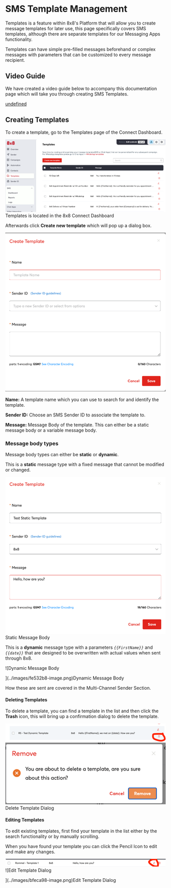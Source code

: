 # SMS Template Management

Templates is a feature within 8x8's Platform that will allow you to create message templates for later use, this page specifically covers SMS templates, although there are separate templates for our Messaging Apps functionality. 

Templates can have simple pre-filled messages beforehand or complex messages with parameters that can be customized to every message recipient.

## Video Guide

We have created a video guide below to accompany this documentation page which will take you through creating SMS Templates.

[undefined](https://www.youtube.com/embed/BP2TErV3FEk?si=0Be9q1wIC1gp8Wbp "youtube.com")
## Creating Templates

To create a template, go to the Templates page of the Connect Dashboard.

![Templates is located in the 8x8 Connect Dashboard](../images/6211dbb-image.png)Templates is located in the 8x8 Connect Dashboard

Afterwards click **Create new template** which will pop up a dialog box.

![](../images/2b2ed78-image.png)

**Name:** A template name which you can use to search for and identify the template.

**Sender ID:** Choose an SMS Sender ID to associate the template to.

**Message:** Message Body of the template. This can either be a static message body or a variable message body.

### Message body types

Message body types can either be **static** or **dynamic**.

This is a **static** message type with a fixed message that cannot be modified or changed.

![Static Message Body](../images/bca3573-image.png)Static Message Body

This is a **dynamic** message type with a parameters *`{{FirstName}}`* and *`{{date}}`* that are designed to be overwritten with actual values when sent through 8x8.

![Dynamic Message Body

](../images/fe532b8-image.png)Dynamic Message Body

How these are sent are covered in the Multi-Channel Sender Section.

#### Deleting Templates

To delete a template, you can find a template in the list and then click the **Trash** icon, this will bring up a confirmation dialog to delete the template.

![](../images/80d58c8-Screenshot_2023-10-10_at_1.45.10_PM.png)
![Delete Template Dialog](../images/76866d9-image.png)Delete Template Dialog

#### Editing Templates

To edit existing templates, first find your template in the list either by the search functionality or by manually scrolling.

When you have found your template you can click the Pencil Icon to edit and make any changes.

![](../images/ccf666f-Screenshot_2023-10-10_at_1.48.28_PM.png)
![Edit Template Dialog

](../images/bfeca98-image.png)Edit Template Dialog
